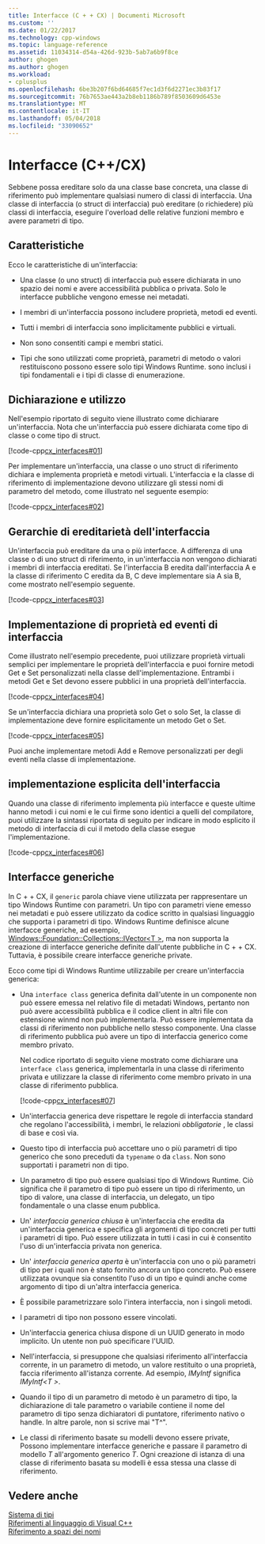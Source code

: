 ```yaml
---
title: Interfacce (C + + CX) | Documenti Microsoft
ms.custom: ''
ms.date: 01/22/2017
ms.technology: cpp-windows
ms.topic: language-reference
ms.assetid: 11034314-d54a-426d-923b-5ab7a6b9f8ce
author: ghogen
ms.author: ghogen
ms.workload:
- cplusplus
ms.openlocfilehash: 6be3b207f6bd64685f7ec1d3f6d2271ec3b83f17
ms.sourcegitcommit: 76b7653ae443a2b8eb1186b789f8503609d6453e
ms.translationtype: MT
ms.contentlocale: it-IT
ms.lasthandoff: 05/04/2018
ms.locfileid: "33090652"
---
```

# <a name="interfaces-ccx"></a>Interfacce (C++/CX)
Sebbene possa ereditare solo da una classe base concreta, una classe di riferimento può implementare qualsiasi numero di classi di interfaccia. Una classe di interfaccia (o struct di interfaccia) può ereditare (o richiedere) più classi di interfaccia, eseguire l'overload delle relative funzioni membro e avere parametri di tipo.  
  
## <a name="characteristics"></a>Caratteristiche  
 Ecco le caratteristiche di un'interfaccia:  
  
-   Una classe (o uno struct) di interfaccia può essere dichiarata in uno spazio dei nomi e avere accessibilità pubblica o privata. Solo le interfacce pubbliche vengono emesse nei metadati.  
  
-   I membri di un'interfaccia possono includere proprietà, metodi ed eventi.  
  
-   Tutti i membri di interfaccia sono implicitamente pubblici e virtuali.  
  
-   Non sono consentiti campi e membri statici.  
  
-   Tipi che sono utilizzati come proprietà, parametri di metodo o valori restituiscono possono essere solo tipi Windows Runtime. sono inclusi i tipi fondamentali e i tipi di classe di enumerazione.  
  
## <a name="declaration-and-usage"></a>Dichiarazione e utilizzo  
 Nell'esempio riportato di seguito viene illustrato come dichiarare un'interfaccia. Nota che un'interfaccia può essere dichiarata come tipo di classe o come tipo di struct.  
  
 [!code-cpp[cx_interfaces#01](../cppcx/codesnippet/CPP/interfacestest/class1.h#01)]  
  
 Per implementare un'interfaccia, una classe o uno struct di riferimento dichiara e implementa proprietà e metodi virtuali. L'interfaccia e la classe di riferimento di implementazione devono utilizzare gli stessi nomi di parametro del metodo, come illustrato nel seguente esempio:  
  
 [!code-cpp[cx_interfaces#02](../cppcx/codesnippet/CPP/interfacestest/class1.h#02)]  
  
## <a name="interface-inheritance-hierarchies"></a>Gerarchie di ereditarietà dell'interfaccia  
 Un'interfaccia può ereditare da una o più interfacce. A differenza di una classe o di uno struct di riferimento, in un'interfaccia non vengono dichiarati i membri di interfaccia ereditati. Se l'interfaccia B eredita dall'interfaccia A e la classe di riferimento C eredita da B, C deve implementare sia A sia B, come mostrato nell'esempio seguente.  
  
 [!code-cpp[cx_interfaces#03](../cppcx/codesnippet/CPP/interfacestest/class1.h#03)]  
  
## <a name="implementing-interface-properties-and-events"></a>Implementazione di proprietà ed eventi di interfaccia  
 Come illustrato nell'esempio precedente, puoi utilizzare proprietà virtuali semplici per implementare le proprietà dell'interfaccia e puoi fornire metodi Get e Set personalizzati nella classe dell'implementazione.  Entrambi i metodi Get e Set devono essere pubblici in una proprietà dell'interfaccia.  
  
 [!code-cpp[cx_interfaces#04](../cppcx/codesnippet/CPP/interfacestest/class1.h#04)]  
  
 Se un'interfaccia dichiara una proprietà solo Get o solo Set, la classe di implementazione deve fornire esplicitamente un metodo Get o Set.  
  
 [!code-cpp[cx_interfaces#05](../cppcx/codesnippet/CPP/interfacestest/class1.h#05)]  
  
 Puoi anche implementare metodi Add e Remove personalizzati per degli eventi nella classe di implementazione.  
  
## <a name="explicit-interface-implementation"></a>implementazione esplicita dell'interfaccia  
 Quando una classe di riferimento implementa più interfacce e queste ultime hanno metodi i cui nomi e le cui firme sono identici a quelli del compilatore, puoi utilizzare la sintassi riportata di seguito per indicare in modo esplicito il metodo di interfaccia di cui il metodo della classe esegue l'implementazione.  
  
 [!code-cpp[cx_interfaces#06](../cppcx/codesnippet/CPP/interfacestest/class1.h#06)]  
  
## <a name="generic-interfaces"></a>Interfacce generiche  
 In C + + CX, il `generic` parola chiave viene utilizzata per rappresentare un tipo Windows Runtime con parametri. Un tipo con parametri viene emesso nei metadati e può essere utilizzato da codice scritto in qualsiasi linguaggio che supporta i parametri di tipo. Windows Runtime definisce alcune interfacce generiche, ad esempio, [Windows::Foundation::Collections::IVector\<T >](Windows::Foundation::Collections::IVector), ma non supporta la creazione di interfacce generiche definite dall'utente pubbliche in C + + CX. Tuttavia, è possibile creare interfacce generiche private.  
  
 Ecco come tipi di Windows Runtime utilizzabile per creare un'interfaccia generica:  
  
-   Una `interface class` generica definita dall'utente in un componente non può essere emessa nel relativo file di metadati Windows, pertanto non può avere accessibilità pubblica e il codice client in altri file con estensione winmd non può implementarla. Può essere implementata da classi di riferimento non pubbliche nello stesso componente. Una classe di riferimento pubblica può avere un tipo di interfaccia generico come membro privato.  
  
     Nel codice riportato di seguito viene mostrato come dichiarare una `interface class` generica, implementarla in una classe di riferimento privata e utilizzare la classe di riferimento come membro privato in una classe di riferimento pubblica.  
  
     [!code-cpp[cx_interfaces#07](../cppcx/codesnippet/CPP/interfacestest/class1.h#07)]  
  
-   Un'interfaccia generica deve rispettare le regole di interfaccia standard che regolano l'accessibilità, i membri, le relazioni *obbligatorie* , le classi di base e così via.  
  
-   Questo tipo di interfaccia può accettare uno o più parametri di tipo generico che sono preceduti da `typename` o da `class`. Non sono supportati i parametri non di tipo.  
  
-   Un parametro di tipo può essere qualsiasi tipo di Windows Runtime. Ciò significa che il parametro di tipo può essere un tipo di riferimento, un tipo di valore, una classe di interfaccia, un delegato, un tipo fondamentale o una classe enum pubblica.  
  
-   Un' *interfaccia generica chiusa* è un'interfaccia che eredita da un'interfaccia generica e specifica gli argomenti di tipo concreti per tutti i parametri di tipo. Può essere utilizzata in tutti i casi in cui è consentito l'uso di un'interfaccia privata non generica.  
  
-   Un' *interfaccia generica aperta* è un'interfaccia con uno o più parametri di tipo per i quali non è stato fornito ancora un tipo concreto. Può essere utilizzata ovunque sia consentito l'uso di un tipo e quindi anche come argomento di tipo di un'altra interfaccia generica.  
  
-   È possibile parametrizzare solo l'intera interfaccia, non i singoli metodi.  
  
-   I parametri di tipo non possono essere vincolati.  
  
-   Un'interfaccia generica chiusa dispone di un UUID generato in modo implicito. Un utente non può specificare l'UUID.  
  
-   Nell'interfaccia, si presuppone che qualsiasi riferimento all'interfaccia corrente, in un parametro di metodo, un valore restituito o una proprietà, faccia riferimento all'istanza corrente. Ad esempio, *IMyIntf* significa *IMyIntf\<T >*.  
  
-   Quando il tipo di un parametro di metodo è un parametro di tipo, la dichiarazione di tale parametro o variabile contiene il nome del parametro di tipo senza dichiaratori di puntatore, riferimento nativo o handle. In altre parole, non si scrive mai "T^".  
  
-   Le classi di riferimento basate su modelli devono essere private, Possono implementare interfacce generiche e passare il parametro di modello *T* all'argomento generico *T*. Ogni creazione di istanza di una classe di riferimento basata su modelli è essa stessa una classe di riferimento.  
  
## <a name="see-also"></a>Vedere anche  
 [Sistema di tipi](../cppcx/type-system-c-cx.md)   
 [Riferimenti al linguaggio di Visual C++](../cppcx/visual-c-language-reference-c-cx.md)   
 [Riferimento a spazi dei nomi](../cppcx/namespaces-reference-c-cx.md)